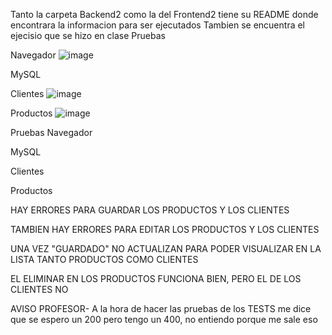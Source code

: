 Tanto la carpeta Backend2 como la del Frontend2 tiene su README donde encontrara la informacion para ser ejecutados
Tambien se encuentra el ejecisio que se hizo en clase
Pruebas

Navegador
![image](https://github.com/davidestebanortiz685/Entrega-de-Software-2/assets/107454129/e9525537-474e-458b-919a-c7a4c7acbfa0)


MySQL

Clientes
![image](https://github.com/davidestebanortiz685/Entrega-de-Software-2/assets/107454129/5e9898c0-71f9-4074-aaf9-36f37735c5b1)


Productos
![image](https://github.com/davidestebanortiz685/Entrega-de-Software-2/assets/107454129/925730ac-b0d1-4624-84d8-a4d89368cdd8)

Pruebas
Navegador


MySQL

Clientes


Productos


HAY ERRORES PARA GUARDAR LOS PRODUCTOS Y LOS CLIENTES

TAMBIEN HAY ERRORES PARA EDITAR LOS PRODUCTOS Y LOS CLIENTES

UNA VEZ "GUARDADO" NO ACTUALIZAN PARA PODER VISUALIZAR EN LA LISTA TANTO PRODUCTOS COMO CLIENTES

EL ELIMINAR EN LOS PRODUCTOS FUNCIONA BIEN, PERO EL DE LOS CLIENTES NO


AVISO PROFESOR- A la hora de hacer las pruebas de los TESTS me dice que se espero un 200 pero tengo un 400, no entiendo porque me sale eso
